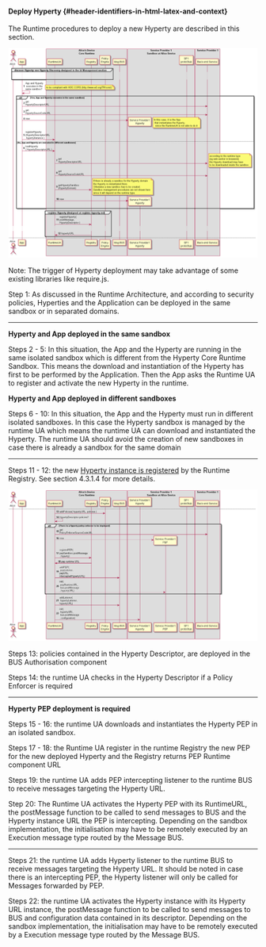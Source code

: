 #### Deploy Hyperty {#header-identifiers-in-html-latex-and-context}

The Runtime procedures to deploy a new Hyperty are described in this section.

![Figure @runtime-deploy-hyperty1: Deploy Hyperty (part1)](deploy-hyperty.png)

Note: The trigger of Hyperty deployment may take advantage of some existing libraries like require.js.

Step 1: As discussed in the Runtime Architecture, and according to security policies, Hyperties and the Application can be deployed in the same sandbox or in separated domains.

---

**Hyperty and App deployed in the same sandbox**

Steps 2 - 5: In this situation, the App and the Hyperty are running in the same isolated sandbox which is different from the Hyperty Core Runtime Sandbox. This means the download and instantiation of the Hyperty has first to be performed by the Application. Then the App asks the Runtime UA to register and activate the new Hyperty in the runtime.

**Hyperty and App deployed in different sandboxes**

Steps 6 - 10: In this situation, the App and the Hyperty must run in different isolated sandboxes. In this case the Hyperty sandbox is managed by the runtime UA which means the runtime UA can download and instantiated the Hyperty. The runtime UA should avoid the creation of new sandboxes in case there is already a sandbox for the same domain

---

Steps 11 - 12: the new [Hyperty instance is registered](register-hyperty.md) by the Runtime Registry. See section 4.3.1.4 for more details.

![Figure @runtime-deploy-hyperty2: Deploy Hyperty (part2)](deploy-hyperty_001.png)

Steps 13: policies contained in the Hyperty Descriptor, are deployed in the BUS Authorisation component

Steps 14: the runtime UA checks in the Hyperty Descriptor if a Policy Enforcer is required

---

**Hyperty PEP deployment is required**

Steps 15 - 16: the runtime UA downloads and instantiates the Hyperty PEP in an isolated sandbox.

Steps 17 - 18: the Runtime UA register in the runtime Registry the new PEP for the new deployed Hyperty and the Registry returns PEP Runtime component URL

Steps 19: the runtime UA adds PEP intercepting listener to the runtime BUS to receive messages targeting the Hyperty URL.

Step 20: The Runtime UA activates the Hyperty PEP with its RuntimeURL, the postMessage function to be called to send messages to BUS and the Hyperty instance URL the PEP is intercepting. Depending on the sandbox implementation, the initialisation may have to be remotely executed by an Execution message type routed by the Message BUS.

---

Steps 21: the runtime UA adds Hyperty listener to the runtime BUS to receive messages targeting the Hyperty URL. It should be noted in case there is an intercepting PEP, the Hyperty listener will only be called for Messages forwarded by PEP.

Steps 22: the runtime UA activates the Hyperty instance with its Hyperty URL instance, the postMessage function to be called to send messages to BUS and configuration data contained in its descriptor. Depending on the sandbox implementation, the initialisation may have to be remotely executed by a Execution message type routed by the Message BUS.
